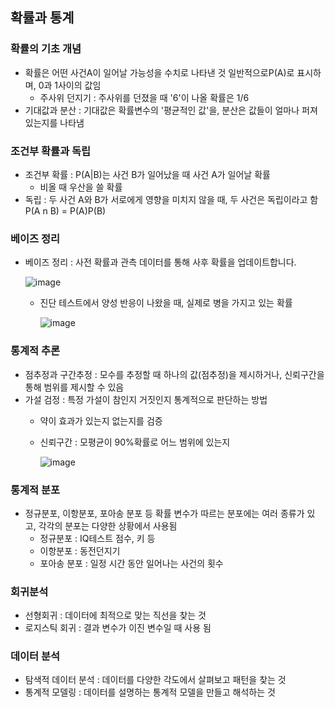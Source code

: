 ## 확률과 통계
  ### 확률의 기초 개념
  - 확률은 어떤 사건A이 일어날 가능성을 수치로 나타낸 것 일반적으로P(A)로 표시하며, 0과 1사이의 값임
    - 주사위 던지기 : 주사위를 던졌을 때 '6'이 나올 확률은 1/6
  - 기대값과 분산 : 기대값은 확률변수의 '평균적인 값'을, 분산은 값들이 얼마나 퍼져 있는지를 나타냄

  ### 조건부 확률과 독립
  - 조건부 확률 : P(A|B)는 사건 B가 일어났을 때 사건 A가 일어날 확률
    - 비올 때 우산을 쓸 확률
  - 독립 : 두 사건 A와 B가 서로에게 영향을 미치지 않을 때, 두 사건은 독립이라고 함 P(A n B) = P(A)P(B)

  ### 베이즈 정리
  - 베이즈 정리 : 사전 확률과 관측 데이터를 통해 사후 확률을 업데이트합니다.

    ![image](https://github.com/jooyeop/Computer_Vison_Paper/assets/97720878/154711f7-3a4f-424b-9db9-fac1599d2207)

    - 진단 테스트에서 양성 반응이 나왔을 때, 실제로 병을 가지고 있는 확률

      ![image](https://github.com/jooyeop/Computer_Vison_Paper/assets/97720878/98533297-33f3-479a-a5be-f2d140e383a7)


  ### 통계적 추론
  - 점추정과 구간추정 : 모수를 추정할 때 하나의 값(점추정)을 제시하거나, 신뢰구간을 통해 범위를 제시할 수 있음
  - 가설 검정 : 특정 가설이 참인지 거짓인지 통계적으로 판단하는 방법
    - 약이 효과가 있는지 없는지를 검증
    - 신뢰구간 : 모평균이 90%확률로 어느 범위에 있는지

      ![image](https://github.com/jooyeop/Computer_Vison_Paper/assets/97720878/824da476-882f-4437-adf5-06d72cabb66b)


  ### 통계적 분포
  - 정규분포, 이항분포, 포아송 분포 등 확률 변수가 따르는 분포에는 여러 종류가 있고, 각각의 분포는 다양한 상황에서 사용됨
    - 정규분포 : IQ테스트 점수, 키 등
    - 이항분포 : 동전던지기
    - 포아송 분포 : 일정 시간 동안 일어나는 사건의 횟수

  ### 회귀분석
  - 선형회귀 : 데이터에 최적으로 맞는 직선을 찾는 것
  - 로지스틱 회귀 : 결과 변수가 이진 변수일 때 사용 됨

  ### 데이터 분석
  - 탐색적 데이터 분석 : 데이터를 다양한 각도에서 살펴보고 패턴을 찾는 것
  - 통계적 모델링 : 데이터를 설명하는 통계적 모델을 만들고 해석하는 것
